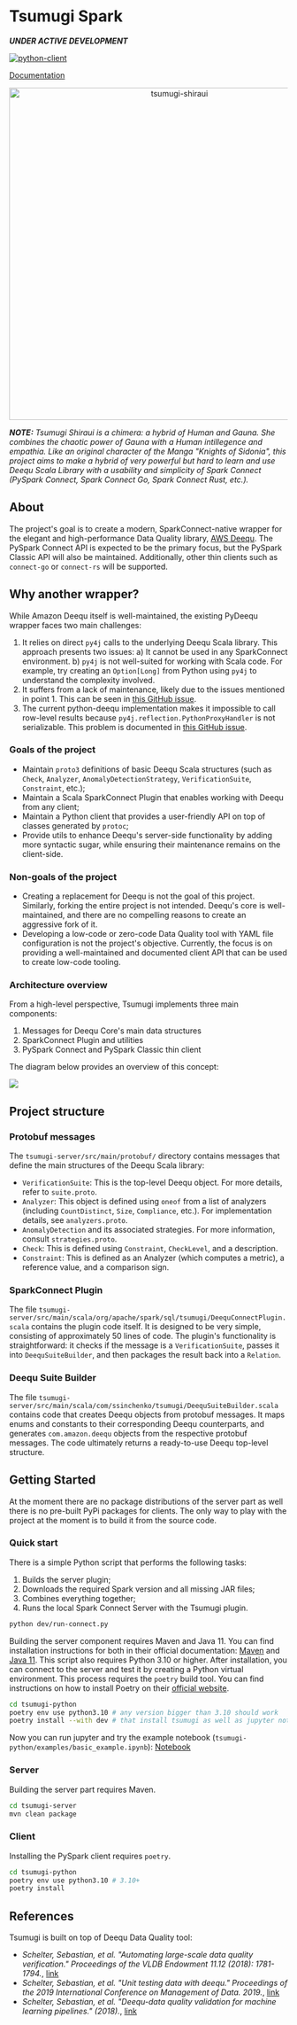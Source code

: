 # Tsumugi Spark

**_UNDER ACTIVE DEVELOPMENT_**

[![python-client](https://github.com/mrpowers-io/tsumugi-spark/actions/workflows/ci.yml/badge.svg?branch=main)](https://github.com/mrpowers-io/tsumugi-spark/actions/workflows/ci.yml)

[Documentation](https://mrpowers-io.github.io/tsumugi-spark/)

<p align="center">
  <img src="https://raw.githubusercontent.com/SemyonSinchenko/tsumugi-spark/main/static/tsumugi-spark-logo.png" alt="tsumugi-shiraui" width="600" align="middle"/>
</p>

**_NOTE:_** _Tsumugi Shiraui is a chimera: a hybrid of Human and Gauna. She combines the chaotic power of Gauna with a Human intillegence and empathia. Like an original character of the Manga "Knights of Sidonia", this project aims to make a hybrid of very powerful but hard to learn and use Deequ Scala Library with a usability and simplicity of Spark Connect (PySpark Connect, Spark Connect Go, Spark Connect Rust, etc.)._


## About

The project's goal is to create a modern, SparkConnect-native wrapper for the elegant and high-performance Data Quality library, [AWS Deequ](https://github.com/awslabs/deequ). The PySpark Connect API is expected to be the primary focus, but the PySpark Classic API will also be maintained. Additionally, other thin clients such as `connect-go` or `connect-rs` will be supported.

## Why another wrapper?

While Amazon Deequ itself is well-maintained, the existing PyDeequ wrapper faces two main challenges:

1. It relies on direct `py4j` calls to the underlying Deequ Scala library. This approach presents two issues:
   a) It cannot be used in any SparkConnect environment.
   b) `py4j` is not well-suited for working with Scala code. For example, try creating an `Option[Long]` from Python using `py4j` to understand the complexity involved.
2. It suffers from a lack of maintenance, likely due to the issues mentioned in point 1. This can be seen in [this GitHub issue](https://github.com/awslabs/python-deequ/issues/192).
3. The current python-deequ implementation makes it impossible to call row-level results because `py4j.reflection.PythonProxyHandler` is not serializable. This problem is documented in [this GitHub issue](https://github.com/awslabs/python-deequ/issues/234).

### Goals of the project

- Maintain `proto3` definitions of basic Deequ Scala structures (such as `Check`, `Analyzer`, `AnomalyDetectionStrategy`, `VerificationSuite`, `Constraint`, etc.);
- Maintain a Scala SparkConnect Plugin that enables working with Deequ from any client;
- Maintain a Python client that provides a user-friendly API on top of classes generated by `protoc`;
- Provide utils to enhance Deequ's server-side functionality by adding more syntactic sugar, while ensuring their maintenance remains on the client-side.

### Non-goals of the project

- Creating a replacement for Deequ is not the goal of this project. Similarly, forking the entire project is not intended. Deequ's core is well-maintained, and there are no compelling reasons to create an aggressive fork of it.
- Developing a low-code or zero-code Data Quality tool with YAML file configuration is not the project's objective. Currently, the focus is on providing a well-maintained and documented client API that can be used to create low-code tooling.

### Architecture overview

From a high-level perspective, Tsumugi implements three main components:

1. Messages for Deequ Core's main data structures
2. SparkConnect Plugin and utilities
3. PySpark Connect and PySpark Classic thin client

The diagram below provides an overview of this concept:

![](https://raw.githubusercontent.com/mrpowers-io/tsumugi-spark/refs/heads/main/static/diagram.png)

## Project structure

### Protobuf messages

The `tsumugi-server/src/main/protobuf/` directory contains messages that define the main structures of the Deequ Scala library:

- `VerificationSuite`: This is the top-level Deequ object. For more details, refer to `suite.proto`.
- `Analyzer`: This object is defined using `oneof` from a list of analyzers (including `CountDistinct`, `Size`, `Compliance`, etc.). For implementation details, see `analyzers.proto`.
- `AnomalyDetection` and its associated strategies. For more information, consult `strategies.proto`.
- `Check`: This is defined using `Constraint`, `CheckLevel`, and a description.
- `Constraint`: This is defined as an Analyzer (which computes a metric), a reference value, and a comparison sign.

### SparkConnect Plugin

The file `tsumugi-server/src/main/scala/org/apache/spark/sql/tsumugi/DeequConnectPlugin.scala` contains the plugin code itself. It is designed to be very simple, consisting of approximately 50 lines of code. The plugin's functionality is straightforward: it checks if the message is a `VerificationSuite`, passes it into `DeequSuiteBuilder`, and then packages the result back into a `Relation`.

### Deequ Suite Builder

The file `tsumugi-server/src/main/scala/com/ssinchenko/tsumugi/DeequSuiteBuilder.scala` contains code that creates Deequ objects from protobuf messages. It maps enums and constants to their corresponding Deequ counterparts, and generates `com.amazon.deequ` objects from the respective protobuf messages. The code ultimately returns a ready-to-use Deequ top-level structure.


## Getting Started

At the moment there are no package distributions of the server part as well there is no pre-built PyPi packages for clients. The only way to play with the project at the moment is to build it from the source code.

### Quick start

There is a simple Python script that performs the following tasks:

1. Builds the server plugin;
2. Downloads the required Spark version and all missing JAR files;
3. Combines everything together;
4. Runs the local Spark Connect Server with the Tsumugi plugin.

```sh
python dev/run-connect.py
```

Building the server component requires Maven and Java 11. You can find installation instructions for both in their official documentation: [Maven](https://maven.apache.org/install.html) and [Java 11](https://openjdk.org/install/). This script also requires Python 3.10 or higher. After installation, you can connect to the server and test it by creating a Python virtual environment. This process requires the `poetry` build tool. You can find instructions on how to install Poetry on their [official website](https://python-poetry.org/docs/#installation).

```sh
cd tsumugi-python
poetry env use python3.10 # any version bigger than 3.10 should work
poetry install --with dev # that install tsumugi as well as jupyter notebooks and pyspark[connect]
```

Now you can run jupyter and try the example notebook (`tsumugi-python/examples/basic_example.ipynb`): [Notebook](https://github.com/mrpowers-io/tsumugi-spark/blob/main/docs/notebooks/basic_example.ipynb)

### Server

Building the server part requires Maven.

```sh
cd tsumugi-server
mvn clean package
```

### Client

Installing the PySpark client requires `poetry`.

```sh
cd tsumugi-python
poetry env use python3.10 # 3.10+
poetry install
```

## References

Tsumugi is built on top of Deequ Data Quality tool:

- _Schelter, Sebastian, et al. "Automating large-scale data quality verification." Proceedings of the VLDB Endowment 11.12 (2018): 1781-1794._, [link](https://www.amazon.science/publications/automating-large-scale-data-quality-verification?ref=https://githubhelp.com)
- _Schelter, Sebastian, et al. "Unit testing data with deequ." Proceedings of the 2019 International Conference on Management of Data. 2019._, [link](https://www.amazon.science/publications/unit-testing-data-with-deequ)
- _Schelter, Sebastian, et al. "Deequ-data quality validation for machine learning pipelines." (2018)._, [link](https://www.amazon.science/publications/deequ-data-quality-validation-for-machine-learning-pipelines)
